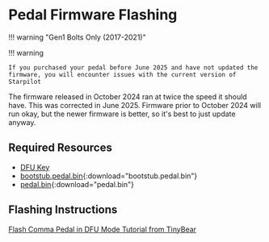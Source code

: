 # Pedal Firmware Flashing

!!! warning "Gen1 Bolts Only (2017-2021)"

!!! warning

    If you purchased your pedal before June 2025 and have not updated the firmware, you will encounter issues with the current version of Starpilot
    
The firmware released in October 2024 ran at twice the speed it should have. This was corrected in June 2025. Firmware prior to October 2024 will run okay, but the newer firmware is better, so it's best to just update anyway.

## Required Resources

* [DFU Key](https://shop.beartech.ca/products/dfu-key)
* [bootstub.pedal.bin](/assets/pedal-firmware/gen1-bolt/bootstub.pedal.bin){:download="bootstub.pedal.bin"}
* [pedal.bin](/assets/pedal-firmware/gen1-bolt/pedal.bin){:download="pedal.bin"}

## Flashing Instructions

[Flash Comma Pedal in DFU Mode Tutorial from TinyBear](https://www.youtube.com/watch?v=DNf0OGwXUUQ)
